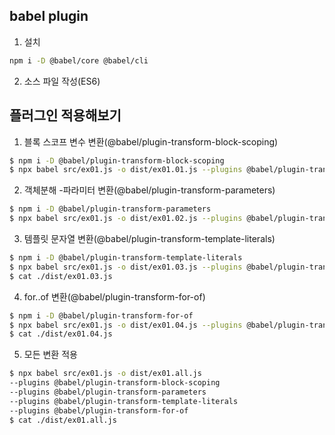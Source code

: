 ## babel plugin

1.  설치

```bash
npm i -D @babel/core @babel/cli
```

2.  소스 파일 작성(ES6)

## 플러그인 적용해보기

1. 블록 스코프 변수 변환(@babel/plugin-transform-block-scoping)

```bash
$ npm i -D @babel/plugin-transform-block-scoping
$ npx babel src/ex01.js -o dist/ex01.01.js --plugins @babel/plugin-transform-block-scoping
```

2. 객체분해 -파라미터 변환(@babel/plugin-transform-parameters)

```bash
$ npm i -D @babel/plugin-transform-parameters
$ npx babel src/ex01.js -o dist/ex01.02.js --plugins @babel/plugin-transform-parameters
```

3.  템플릿 문자열 변환(@babel/plugin-transform-template-literals)

```bash
$ npm i -D @babel/plugin-transform-template-literals
$ npx babel src/ex01.js -o dist/ex01.03.js --plugins @babel/plugin-transform-template-literals
$ cat ./dist/ex01.03.js
```

4.  for..of 변환(@babel/plugin-transform-for-of)

```bash
$ npm i -D @babel/plugin-transform-for-of
$ npx babel src/ex01.js -o dist/ex01.04.js --plugins @babel/plugin-transform-for-of
$ cat ./dist/ex01.04.js
```

5. 모든 변환 적용

```bash
$ npx babel src/ex01.js -o dist/ex01.all.js
--plugins @babel/plugin-transform-block-scoping
--plugins @babel/plugin-transform-parameters
--plugins @babel/plugin-transform-template-literals
--plugins @babel/plugin-transform-for-of
$ cat ./dist/ex01.all.js
```
